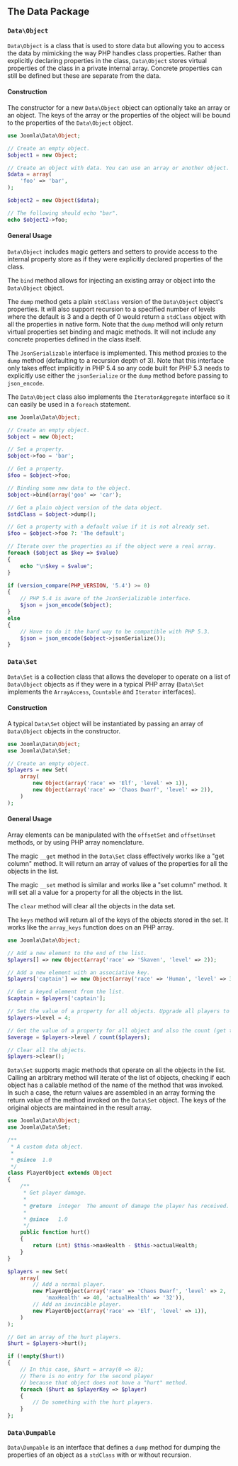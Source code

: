 ## The Data Package

### `Data\Object`

`Data\Object` is a class that is used to store data but allowing you to access the data by mimicking the way PHP handles class properties. Rather than explicitly declaring properties in the class, `Data\Object` stores virtual properties of the class in a private internal array. Concrete properties can still be defined but these are separate from the data.

#### Construction

The constructor for a new `Data\Object` object can optionally take an array or an object. The keys of the array or the properties of the object will be bound to the properties of the `Data\Object` object.

```php
use Joomla\Data\Object;

// Create an empty object.
$object1 = new Object;

// Create an object with data. You can use an array or another object.
$data = array(
    'foo' => 'bar',
);

$object2 = new Object($data);

// The following should echo "bar".
echo $object2->foo;
```

#### General Usage

`Data\Object` includes magic getters and setters to provide access to the internal property store as if they were explicitly declared properties of the class.

The `bind` method allows for injecting an existing array or object into the `Data\Object` object.

The `dump` method gets a plain `stdClass` version of the `Data\Object` object's properties. It will also support recursion to a specified number of levels where the default is 3 and a depth of 0 would return a `stdClass` object with all the properties in native form. Note that the `dump` method will only return virtual properties set binding and magic methods. It will not include any concrete properties defined in the class itself.

The `JsonSerializable` interface is implemented. This method proxies to the `dump` method (defaulting to a recursion depth of 3). Note that this interface only takes effect implicitly in PHP 5.4 so any code built for PHP 5.3 needs to explicitly use either the `jsonSerialize` or the `dump` method before passing to `json_encode`.

The `Data\Object` class also implements the `IteratorAggregate` interface so it can easily be used in a `foreach` statement.

```php
use Joomla\Data\Object;

// Create an empty object.
$object = new Object;

// Set a property.
$object->foo = 'bar';

// Get a property.
$foo = $object->foo;

// Binding some new data to the object.
$object->bind(array('goo' => 'car');

// Get a plain object version of the data object.
$stdClass = $object->dump();

// Get a property with a default value if it is not already set.
$foo = $object->foo ?: 'The default';

// Iterate over the properties as if the object were a real array.
foreach ($object as $key => $value)
{
    echo "\n$key = $value";
}

if (version_compare(PHP_VERSION, '5.4') >= 0)
{
	// PHP 5.4 is aware of the JsonSerializable interface.
	$json = json_encode($object);
}
else
{
	// Have to do it the hard way to be compatible with PHP 5.3.
	$json = json_encode($object->jsonSerialize());
}
```

### `Data\Set`

`Data\Set` is a collection class that allows the developer to operate on a list of `Data\Object` objects as if they were in a typical PHP array (`Data\Set` implements the `ArrayAccess`, `Countable` and `Iterator` interfaces).

#### Construction

A typical `Data\Set` object will be instantiated by passing an array of `Data\Object` objects in the constructor.

```php
use Joomla\Data\Object;
use Joomla\Data\Set;

// Create an empty object.
$players = new Set(
    array(
        new Object(array('race' => 'Elf', 'level' => 1)),
        new Object(array('race' => 'Chaos Dwarf', 'level' => 2)),
    )
);
```

#### General Usage

Array elements can be manipulated with the `offsetSet` and `offsetUnset` methods, or by using PHP array nomenclature.

The magic `__get` method in the `Data\Set` class effectively works like a "get column" method. It will return an array of values of the properties for all the objects in the list.

The magic `__set` method is similar and works like a "set column" method. It will set all a value for a property for all the objects in the list.

The `clear` method will clear all the objects in the data set.

The `keys` method will return all of the keys of the objects stored in the set. It works like the `array_keys` function does on an PHP array.

```php
use Joomla\Data\Object;

// Add a new element to the end of the list.
$players[] => new Object(array('race' => 'Skaven', 'level' => 2));

// Add a new element with an associative key.
$players['captain'] => new Object(array('race' => 'Human', 'level' => 3));

// Get a keyed element from the list.
$captain = $players['captain'];

// Set the value of a property for all objects. Upgrade all players to level 4.
$players->level = 4;

// Get the value of a property for all object and also the count (get the average level).
$average = $players->level / count($players);

// Clear all the objects.
$players->clear();
```

`Data\Set` supports magic methods that operate on all the objects in the list. Calling an arbitrary method will iterate of the list of objects, checking if each object has a callable method of the name of the method that was invoked. In such a case, the return values are assembled in an array forming the return value of the method invoked on the `Data\Set` object. The keys of the original objects are maintained in the result array.

```php
use Joomla\Data\Object;
use Joomla\Data\Set;

/**
 * A custom data object.
 *
 * @since  1.0
 */
class PlayerObject extends Object
{
    /**
     * Get player damage.
     *
     * @return  integer  The amount of damage the player has received.
     *
     * @since   1.0
     */
    public function hurt()
    {
        return (int) $this->maxHealth - $this->actualHealth;
    }
}

$players = new Set(
    array(
        // Add a normal player.
        new PlayerObject(array('race' => 'Chaos Dwarf', 'level' => 2,
        	'maxHealth' => 40, 'actualHealth' => '32')),
        // Add an invincible player.
        new PlayerObject(array('race' => 'Elf', 'level' => 1)),
    )
);

// Get an array of the hurt players.
$hurt = $players->hurt();

if (!empty($hurt))
{
    // In this case, $hurt = array(0 => 8);
    // There is no entry for the second player
    // because that object does not have a "hurt" method.
    foreach ($hurt as $playerKey => $player)
    {
        // Do something with the hurt players.
    }
};
```

### `Data\Dumpable`

`Data\Dumpable` is an interface that defines a `dump` method for dumping the properties of an object as a `stdClass` with or without recursion.
